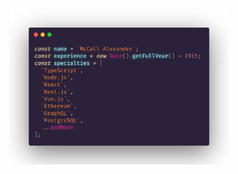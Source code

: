 <div style="text-align:center; width: 100%;" >
  <img style="max-width:350px;" src="carbon-github-profile-readme-1.png">
</div>
<!--
**mccallofthewild/mccallofthewild** is a ✨ _special_ ✨ repository because its `README.md` (this file) appears on your GitHub profile.

Here are some ideas to get you started:

- 🔭 I’m currently working on ...
- 🌱 I’m currently learning ...
- 👯 I’m looking to collaborate on ...
- 🤔 I’m looking for help with ...
- 💬 Ask me about ...
- 📫 How to reach me: ...
- 😄 Pronouns: ...
- ⚡ Fun fact: ...
-->
